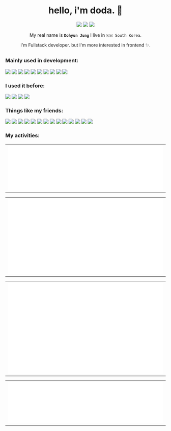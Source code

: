 <h1 align="center">hello, i'm doda. 👋</h1>

<p align="center">
  <a href="mailto:me@doda.dev"><img src="https://shields.io/badge/-e--mail-red?style=for-the-badge&logo=gmail&logoColor=fff&labelColor=333" /></a> <a href="https://github.com/ddarkr"><img src="https://shields.io/badge/-Github-181717?style=for-the-badge&logo=github&logoColor=fff&labelColor=333" /></a> <a href="https://gitlab.com/ddark"><img src="https://shields.io/badge/-Gitlab-FCA121?style=for-the-badge&logo=gitlab&logoColor=fff&labelColor=333" /></a>
</p>

<p align="center">My real name is <b><code>Dohyun Jung</code></b> I live in <code>🇰🇷 South Korea</code>.</p>

<p align="center">I'm Fullstack developer. but I'm more interested in frontend ✨.</p>

<h2></h2>

### Mainly used in development:
<img src="https://img.shields.io/badge/-TypeScript-3178C6?style=flat-square&logo=TypeScript&logoColor=white" /> <img src="https://img.shields.io/badge/-React-20232a?style=flat-square&logo=React&logoColor=61DAFB" /> <img src="https://img.shields.io/badge/-Next.js-000?style=flat-square&logo=Next.js&logoColor=white" /> <img src="https://img.shields.io/badge/-Remix-000?style=flat-square&logo=Remix&logoColor=white" /> <img src="https://img.shields.io/badge/-Nest.js-E0234E?style=flat-square&logo=NestJS&logoColor=white" /> <img src="https://img.shields.io/badge/-Sass-CC6699?style=flat-square&logo=Sass&logoColor=white" /> <img src="https://img.shields.io/badge/-GraphQL-E10098?style=flat-square&logo=graphql&logoColor=white" /> <img src="https://img.shields.io/badge/-webpack-2b3a42?style=flat-square&logo=webpack&logoColor=8DD6F9" /> <img src="https://img.shields.io/badge/-styled_components-DB7093?style=flat-square&logo=styled-components&logoColor=white" /> <img src="https://img.shields.io/badge/-Nx-143055?style=flat-square&logo=Nx&logoColor=white" />

### I used it before:

<img src="https://img.shields.io/badge/-Vue.js-4FC08D?style=flat-square&logo=Vue.js&logoColor=white" /> <img src="https://img.shields.io/badge/-Nuxt.js-00C58E?style=flat-square&logo=Nuxt.js&logoColor=white" /> <img src="https://img.shields.io/badge/-Laravel-FF2D20?style=flat-square&logo=Laravel&logoColor=white" /> <img src="https://img.shields.io/badge/-PHP-777BB4?style=flat-square&logo=PHP&logoColor=white" />

### Things like my friends:

<img src="https://img.shields.io/badge/-Git-F05032?style=flat-square&logo=git&logoColor=white" /> <img src="https://img.shields.io/badge/-Apple-000?style=flat-square&logo=Apple&logoColor=white" /> <img src="https://img.shields.io/badge/-Ubuntu-E95420?style=flat-square&logo=Ubuntu&logoColor=white" /> <img src="https://img.shields.io/badge/-Prettier-F7B93E?style=flat-square&logo=prettier&logoColor=white" /> <img src="https://img.shields.io/badge/-Vercel-000?style=flat-square&logo=Vercel&logoColor=white" /> <img src="https://img.shields.io/badge/-AWS-232F3E?style=flat-square&logo=Amazon AWS&logoColor=white" /> <img src="https://img.shields.io/badge/-Android-3DDC84?style=flat-square&logo=Android&logoColor=fff" /> <img src="https://img.shields.io/badge/-Authy-EC1C24?style=flat-square&logo=Authy&logoColor=white" /> <img src="https://img.shields.io/badge/-Bitwarden-175DDC?style=flat-square&logo=Bitwarden&logoColor=white" /> <img src="https://img.shields.io/badge/-Cloudflare-F38020?style=flat-square&logo=Cloudflare&logoColor=white" /> <img src="https://img.shields.io/badge/-Notion-000?style=flat-square&logo=Notion&logoColor=white" /> <img src="https://img.shields.io/badge/-Figma-F24E1E?style=flat-square&logo=Figma&logoColor=white" /> <img src="https://img.shields.io/badge/-AdGuard-68BC71?style=flat-square&logo=AdGuard&logoColor=white" /> <img src="https://img.shields.io/badge/-Microsoft_Edge-0e87da?style=flat-square&logo=Microsoft Edge&logoColor=white" />

### My activities:

<table><tr><th><img src="https://github.com/ddarkr/ddarkr/blob/master/metrics/metrics.plugin.lines.svg" /></th></tr></table>

<table><tr><th><img src="https://github.com/ddarkr/ddarkr/blob/master/metrics/metrics.plugin.wakatime.svg" /></th></tr></table>

<table><tr><th><img src="https://github.com/ddarkr/ddarkr/blob/master/metrics/metrics.plugin.habits.charts.svg" /></th></tr></table>

<table><tr><th><img src="https://github.com/ddarkr/ddarkr/blob/master/metrics/metrics.plugin.languages.details.svg" /></th></tr></table>
